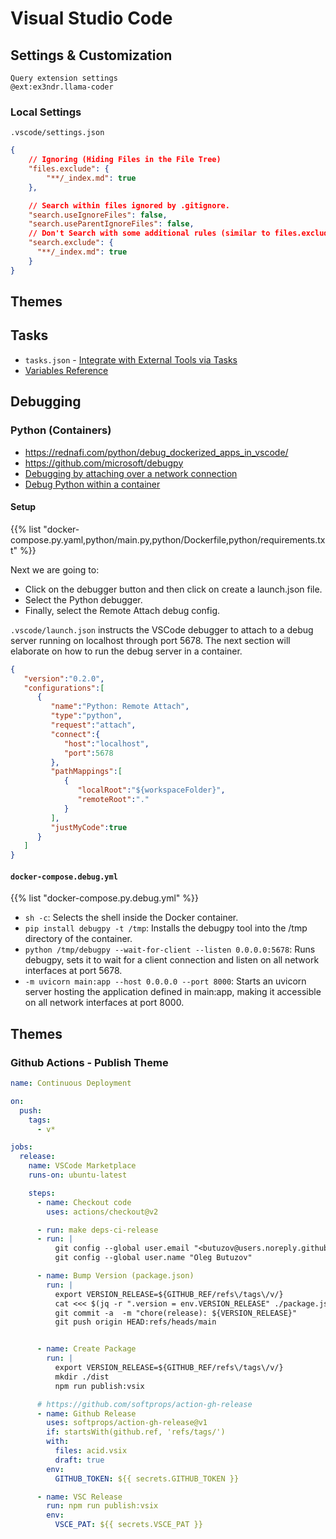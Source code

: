 <!-- menu: vs-code -->

# Visual Studio Code

## Settings & Customization

```query
Query extension settings
@ext:ex3ndr.llama-coder
```

### Local Settings

`.vscode/settings.json`

```json
{
    // Ignoring (Hiding Files in the File Tree)
    "files.exclude": {
        "**/_index.md": true
    },

    // Search within files ignored by .gitignore.
    "search.useIgnoreFiles": false,
    "search.useParentIgnoreFiles": false,
    // Don't Search with some additional rules (similar to files.exclude)
    "search.exclude": {
      "**/_index.md": true
    }
}
```

## Themes

## Tasks

* `tasks.json` - [Integrate with External Tools via Tasks](https://code.visualstudio.com/Docs/editor/tasks)
* [Variables Reference](https://code.visualstudio.com/docs/editor/variables-reference)


## Debugging

### Python (Containers)

- https://rednafi.com/python/debug_dockerized_apps_in_vscode/
- https://github.com/microsoft/debugpy
- [Debugging by attaching over a network connection](https://code.visualstudio.com/docs/python/debugging#_debugging-by-attaching-over-a-network-connection)
- [Debug Python within a container](https://code.visualstudio.com/docs/containers/debug-python)

#### Setup

{{% list "docker-compose.py.yaml,python/main.py,python/Dockerfile,python/requirements.txt" %}}

Next we are going to:

- Click on the debugger button and then click on create a launch.json file.
- Select the Python debugger.
- Finally, select the Remote Attach debug config.

`.vscode/launch.json` instructs the VSCode debugger to attach to a debug server running on localhost through port 5678. The next section will elaborate on how to run the debug server in a container.

```json
{
   "version":"0.2.0",
   "configurations":[
      {
         "name":"Python: Remote Attach",
         "type":"python",
         "request":"attach",
         "connect":{
            "host":"localhost",
            "port":5678
         },
         "pathMappings":[
            {
               "localRoot":"${workspaceFolder}",
               "remoteRoot":"."
            }
         ],
         "justMyCode":true
      }
   ]
}
```
#### `docker-compose.debug.yml`

{{% list "docker-compose.py.debug.yml" %}}

- `sh -c`: Selects the shell inside the Docker container.
- `pip install debugpy -t /tmp`: Installs the debugpy tool into the /tmp directory of the container.
- `python /tmp/debugpy --wait-for-client --listen 0.0.0.0:5678`: Runs debugpy, sets it to wait for a client connection and listen on all network interfaces at port 5678.
- `-m uvicorn main:app --host 0.0.0.0 --port 8000`: Starts an uvicorn server hosting the application defined in main:app, making it accessible on all network interfaces at port 8000.



## Themes

### Github Actions - Publish Theme

```yaml
name: Continuous Deployment

on:
  push:
    tags:
      - v*

jobs:
  release:
    name: VSCode Marketplace
    runs-on: ubuntu-latest

    steps:
      - name: Checkout code
        uses: actions/checkout@v2

      - run: make deps-ci-release
      - run: |
          git config --global user.email "<butuzov@users.noreply.github.com>"
          git config --global user.name "Oleg Butuzov"

      - name: Bump Version (package.json)
        run: |
          export VERSION_RELEASE=${GITHUB_REF/refs\/tags\/v/}
          cat <<< $(jq -r ".version = env.VERSION_RELEASE" ./package.json) > package.json
          git commit -a  -m "chore(release): ${VERSION_RELEASE}"
          git push origin HEAD:refs/heads/main


      - name: Create Package
        run: |
          export VERSION_RELEASE=${GITHUB_REF/refs\/tags\/v/}
          mkdir ./dist
          npm run publish:vsix

      # https://github.com/softprops/action-gh-release
      - name: Github Release
        uses: softprops/action-gh-release@v1
        if: startsWith(github.ref, 'refs/tags/')
        with:
          files: acid.vsix
          draft: true
        env:
          GITHUB_TOKEN: ${{ secrets.GITHUB_TOKEN }}

      - name: VSC Release
        run: npm run publish:vsix
        env:
          VSCE_PAT: ${{ secrets.VSCE_PAT }}
```


